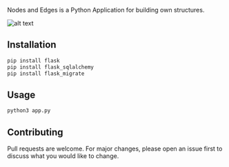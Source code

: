 Nodes and Edges is a Python Application for building own structures.

![alt text](https://github.com/stephansemerad/nodes_and_edges/app/static/main.jpg)

## Installation

```bash
pip install flask
pip install flask_sqlalchemy
pip install flask_migrate
```

## Usage

```python
python3 app.py
```

## Contributing

Pull requests are welcome. For major changes, please open an issue first to discuss what you would like to change.
